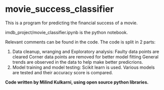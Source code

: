 # movie_success_classifier
This is a program for predicting the financial success of a movie. 

imdb_project/movie_classifier.ipynb is the python notebook.

Relevant comments can be found in the code.
The code is split in 2 parts:
1. Data cleanup, wranging and Exploratory analysis:
	Faulty data points are cleared
	Corner data points are removed for better model fitting
	General trends are observed in the data to help make better predicrions.
2. Model training and model testing:
	Scikit learn is used.
	Various models are tested and their accuracy score is compared.




**Code written by Milind Kulkarni, using open source python libraries.**
